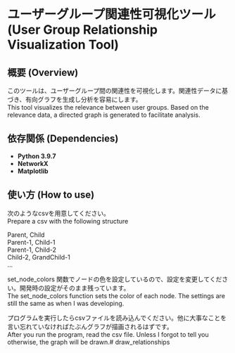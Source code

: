 # ユーザーグループ関連性可視化ツール (User Group Relationship Visualization Tool)

## 概要 (Overview)
このツールは、ユーザーグループ間の関連性を可視化します。関連性データに基づき、有向グラフを生成し分析を容易にします。  
This tool visualizes the relevance between user groups. Based on the relevance data, a directed graph is generated to facilitate analysis.
  
## 依存関係 (Dependencies)
- **Python 3.9.7**
- **NetworkX**
- **Matplotlib**
  
## 使い方 (How to use)
次のようなcsvを用意してください。  
Prepare a csv with the following structure

Parent, Child  
Parent-1, Child-1  
Parent-1, Child-2  
Child-2, GrandChild-1  
...  

set_node_colors 関数でノードの色を設定しているので、設定を変更してください。開発時の設定がそのまま残っています。  
The set_node_colors function sets the color of each node. The settings are still the same as when I was developing.  

プログラムを実行したらcsvファイルを読み込んでください。他に大事なことを言い忘れていなければたぶんグラフが描画されるはずです。  
After you run the program, read the csv file. Unless I forgot to tell you otherwise, the graph will be drawn.# draw_relationships
